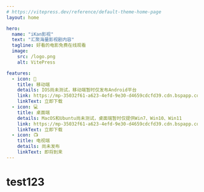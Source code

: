 ```yaml
---
# https://vitepress.dev/reference/default-theme-home-page
layout: home

hero:
  name: "iKan影视"
  text: "汇聚海量影视剧内容"
  tagline: 好看的电影免费在线观看
  image:
    src: /logo.png
    alt: VitePress

features:
  - icon: 📱
    title: 移动端
    details: IOS尚未测试，移动端暂时仅发布Android平台
    link: https://mp-35032f61-a623-4efd-9e30-d4659cdcfd39.cdn.bspapp.com/mobile/iKan.apk
    linkText: 立即下载
  - icon: 💻
    title: 桌面端
    details: MacOS和Ubuntu尚未测试，桌面端暂时仅提供Win7、Win10、Win11
    link: https://mp-35032f61-a623-4efd-9e30-d4659cdcfd39.cdn.bspapp.com/desktop/iKan影视_0.2.0_x64_zh-CN.msi
    linkText: 立即下载
  - icon: 📺
    title: 电视端
    details: 尚未发布
    linkText: 即将到来
---
```

# test123